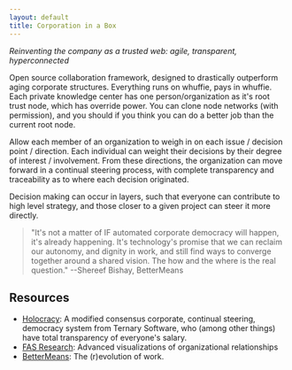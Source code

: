 ```yaml
---
layout: default
title: Corporation in a Box
---
```


_Reinventing the company as a trusted web: agile, transparent, hyperconnected_

Open source collaboration framework, designed to drastically outperform aging corporate structures. Everything runs on whuffie, pays in whuffie.  Each private knowledge center has one person/organization as it's root trust node, which has override power.  You can clone node networks (with permission), and you should if you think you can do a better job than the current root node.

Allow each member of an organization to weigh in on each issue / decision point / direction.  Each individual can weight their decisions by their degree of interest / involvement.  From these directions, the organization can move forward in a continual steering process, with complete transparency and traceability as to where each decision originated.

Decision making can occur in layers, such that everyone can contribute to high level strategy, and those closer to a given project can steer it more directly.                                              

> "It's not a matter of IF automated corporate democracy will happen, it's already happening. It's technology's promise that we can reclaim our autonomy, and dignity in work, and still find ways to converge together around a shared vision. The how and the where is the real question." --Shereef Bishay, BetterMeans

## Resources

* [Holocracy][hol]: A modified consensus corporate, continual steering, democracy system from Ternary Software, who (among other things) have total transparency of everyone's salary.
* [FAS Research][fas]: Advanced visualizations of organizational relationships <!-- eg "who do your rely on to get your daily work done", "who energizes you?" -->
* [BetterMeans][bm]: The (r)evolution of work.
<!-- * "Current reality trees" - Eli GoldRatt -->

[hol]: http://www.holacracy.org
[fas]: http://www.fas.at/business/en/galery
[bm]: http://bettermeans.com